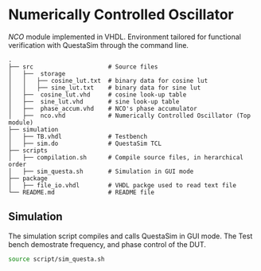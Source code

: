 # Numerically Controlled Oscillator


*NCO* module implemented in VHDL. Environment tailored for functional verification with QuestaSim through the command line.

    .
    ├── src                     # Source files
    │   ├──  storage
    │   │   ├── cosine_lut.txt  # binary data for cosine lut
    │   │   ├── sine_lut.txt    # binary data for sine lut
    │   ├──  cosine_lut.vhd     # cosine look-up table
    │   ├──  sine_lut.vhd       # sine look-up table
    │   ├──  phase_accum.vhd    # NCO's phase accumulator
    │   ├──  nco.vhd            # Numerically Controlled Oscillator (Top module)
    ├── simulation
    │   ├── TB.vhdl             # Testbench
    │   ├── sim.do              # QuestaSim TCL
    ├── scripts
    │   ├── compilation.sh      # Compile source files, in herarchical order
    │   ├── sim_questa.sh       # Simulation in GUI mode
    ├── package
    │   ├── file_io.vhdl        # VHDL packge used to read text file
    └── README.md               # README file

## Simulation

The simulation script compiles and calls QuestaSim in GUI mode. The Test bench demostrate frequency, and phase control of the DUT.

```bash
source script/sim_questa.sh
```
